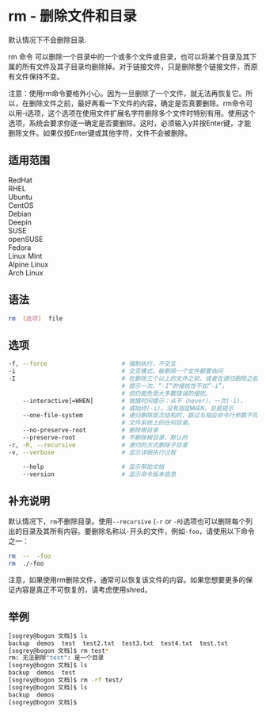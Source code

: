 # rm - 删除文件和目录

默认情况下不会删除目录.

rm 命令 可以删除一个目录中的一个或多个文件或目录，也可以将某个目录及其下属的所有文件及其子目录均删除掉。对于链接文件，只是删除整个链接文件，而原有文件保持不变。

注意：使用rm命令要格外小心。因为一旦删除了一个文件，就无法再恢复它。所以，在删除文件之前，最好再看一下文件的内容，确定是否真要删除。rm命令可以用-i选项，这个选项在使用文件扩展名字符删除多个文件时特别有用。使用这个选项，系统会要求你逐一确定是否要删除。这时，必须输入y并按Enter键，才能删除文件。如果仅按Enter键或其他字符，文件不会被删除。

## 适用范围

<!-- <div class="svg linux">Linux</div> -->
<div class="svg redhat">RedHat</div>
<div class="svg rhel">RHEL</div>
<div class="svg ubuntu">Ubuntu</div>
<div class="svg centos">CentOS</div>
<div class="svg debian">Debian</div>
<div class="svg deepin">Deepin</div>
<div class="svg suse">SUSE</div>
<div class="svg opensuse">openSUSE</div>
<div class="svg fedora">Fedora</div>
<div class="svg linuxmint">Linux Mint</div>
<!-- <div class="svg mxlinux">MX Linux</div> -->
<div class="svg alpinelinux">Alpine Linux</div>
<div class="svg archlinux">Arch Linux</div>

## 语法

``` bash
rm  [选项]  file
```

## 选项

``` bash
-f, --force                     # 强制执行，不交互
-i                              # 交互模式，每删除一个文件都要询问
-I                              # 在删除三个以上的文件之前，或者在递归删除之前，
                                # 提示一次。“-I“的侵扰性不如“-i”，
                                # 但仍能免受大多数错误的侵扰。
    --interactive[=WHEN]        # 根据时间提示：从不（never），一次(-i)，
                                # 或始终(-i)。没有指定WHEN，总是提示
    --one-file-system           # 递归删除层次结构时，跳过与相应命令行参数不同的
                                # 文件系统上的任何目录。
    --no-preserve-root          # 删除根目录
    --preserve-root             # 不删除根目录，默认的
-r, -R, --recursive             # 递归的方式删除子目录
-v, --verbose                   # 显示详细执行过程

    --help                      # 显示帮助文档
    --version                   # 显示命令版本信息
```

## 补充说明

默认情况下，`rm`不删除目录。使用`--recursive` (`-r` or `-R`)选项也可以删除每个列出的目录及其所有内容。要删除名称以`-`开头的文件，例如`-foo`，请使用以下命令之一：
``` bash
rm  --  -foo
rm  ./-foo
```
注意，如果使用rm删除文件，通常可以恢复该文件的内容。如果您想要更多的保证内容是真正不可恢复的，请考虑使用shred。

## 举例

``` bash
[sogrey@bogon 文档]$ ls
backup  demos  test  test2.txt  test3.txt  test4.txt  test.txt
[sogrey@bogon 文档]$ rm test*
rm: 无法删除"test": 是一个目录
[sogrey@bogon 文档]$ ls
backup  demos  test
[sogrey@bogon 文档]$ rm -rf test/
[sogrey@bogon 文档]$ ls
backup  demos
[sogrey@bogon 文档]$ 
```
